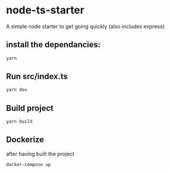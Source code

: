# node-ts-starter

A simple node starter to get going quickly (also includes express)

## install the dependancies:
```bash
yarn
```

## Run src/index.ts
```bash
yarn dev
```

## Build project
```bash
yarn build
```

## Dockerize
after having built the project
```bash
docker-compose up
```
